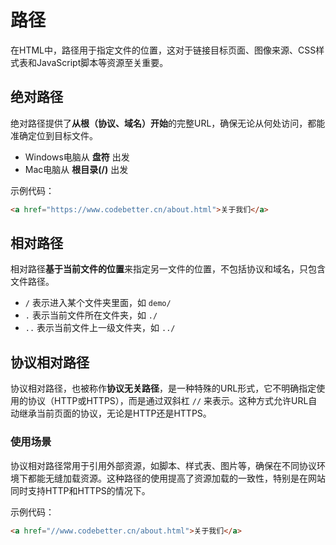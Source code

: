 # 路径

在HTML中，路径用于指定文件的位置，这对于链接目标页面、图像来源、CSS样式表和JavaScript脚本等资源至关重要。



## 绝对路径

绝对路径提供了**从根（协议、域名）开始**的完整URL，确保无论从何处访问，都能准确定位到目标文件。

- Windows电脑从 **盘符** 出发
- Mac电脑从 **根目录(/)** 出发

示例代码：

```html
<a href="https://www.codebetter.cn/about.html">关于我们</a>
```



## 相对路径

相对路径**基于当前文件的位置**来指定另一文件的位置，不包括协议和域名，只包含文件路径。

- `/` 表示进入某个文件夹里面，如 `demo/`
- `.` 表示当前文件所在文件夹，如 `./`
- `..` 表示当前文件上一级文件夹，如 `../`



## 协议相对路径

协议相对路径，也被称作**协议无关路径**，是一种特殊的URL形式，它不明确指定使用的协议（HTTP或HTTPS），而是通过双斜杠 `//` 来表示。这种方式允许URL自动继承当前页面的协议，无论是HTTP还是HTTPS。

### 使用场景

协议相对路径常用于引用外部资源，如脚本、样式表、图片等，确保在不同协议环境下都能无缝加载资源。这种路径的使用提高了资源加载的一致性，特别是在网站同时支持HTTP和HTTPS的情况下。

示例代码：

```html
<a href="//www.codebetter.cn/about.html">关于我们</a>
```

